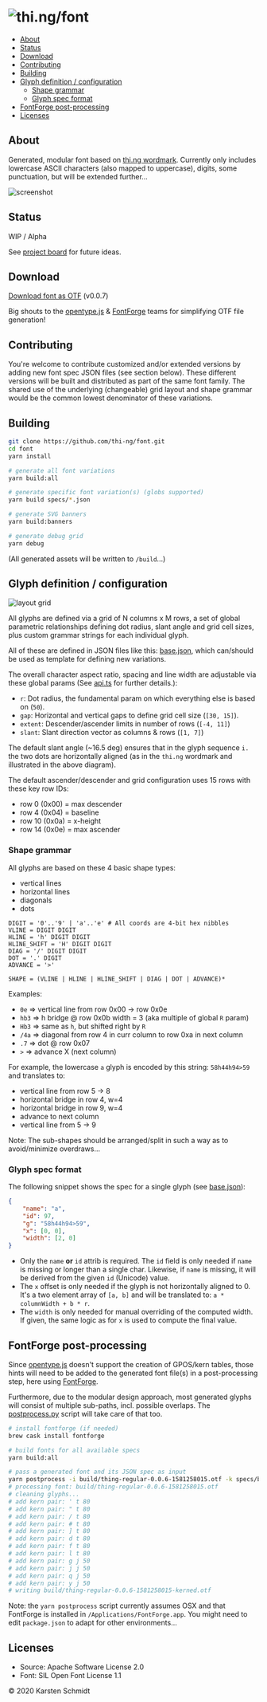 # ![thi.ng/font](https://media.thi.ng/umbrella/banners/thing-font.svg?1581297779)

<!-- TOC depthFrom:2 -->

- [About](#about)
- [Status](#status)
- [Download](#download)
- [Contributing](#contributing)
- [Building](#building)
- [Glyph definition / configuration](#glyph-definition--configuration)
    - [Shape grammar](#shape-grammar)
    - [Glyph spec format](#glyph-spec-format)
- [FontForge post-processing](#fontforge-post-processing)
- [Licenses](#licenses)

<!-- /TOC -->

## About

Generated, modular font based on [thi.ng
wordmark](https://github.com/thi-ng/branding/). Currently only includes
lowercase ASCII characters (also mapped to uppercase), digits, some
punctuation, but will be extended further...

![screenshot](https://raw.githubusercontent.com/thi-ng/font/master/assets/0.0.7.png)

## Status

WIP / Alpha

See [project board](https://github.com/thi-ng/font/projects/1) for
future ideas.

## Download

[Download font as OTF](./font/thing-regular-0.0.7.otf) (v0.0.7)

Big shouts to the [opentype.js](https://opentype.js.org/) &
[FontForge](https://fontforge.org/) teams for simplifying OTF file
generation!

## Contributing

You're welcome to contribute customized and/or extended versions by
adding new font spec JSON files (see section below). These different
versions will be built and distributed as part of the same font family.
The shared use of the underlying (changeable) grid layout and shape
grammar would be the common lowest denominator of these variations.

## Building

```bash
git clone https://github.com/thi-ng/font.git
cd font
yarn install

# generate all font variations
yarn build:all

# generate specific font variation(s) (globs supported)
yarn build specs/*.json

# generate SVG banners
yarn build:banners

# generate debug grid
yarn debug
```

(All generated assets will be written to `/build`...)

## Glyph definition / configuration

![layout grid](https://raw.githubusercontent.com/thi-ng/font/master/assets/grid.png)

All glyphs are defined via a grid of N columns x M rows, a set of
global parametric relationships defining dot radius, slant angle and
grid cell sizes, plus custom grammar strings for each individual glyph.

All of these are defined in JSON files like this:
[base.json](https://github.com/thi-ng/font/blob/master/specs/base.json),
which can/should be used as template for defining new variations.

The overall character aspect ratio, spacing and line width are
adjustable via these global params (See
[api.ts](https://github.com/thi-ng/font/blob/master/src/api.ts) for
further details.):

- `r`: Dot radius, the fundamental param on which everything else is
  based on (`50`).
- `gap`: Horizontal and vertical gaps to define grid cell size (`[30,
  15]`).
- `extent`: Descender/ascender limits in number of rows (`[-4, 11]`)
- `slant`: Slant direction vector as columns & rows (`[1, 7]`)

The default slant angle (~16.5 deg) ensures that in the glyph sequence
`i.` the two dots are horizontally aligned (as in the `thi.ng` wordmark
and illustrated in the above diagram).

The default ascender/descender and grid configuration uses 15 rows with
these key row IDs:

- row 0 (0x00) = max descender
- row 4 (0x04) = baseline
- row 10 (0x0a) = x-height
- row 14 (0x0e) = max ascender

### Shape grammar

All glyphs are based on these 4 basic shape types:

- vertical lines
- horizontal lines
- diagonals
- dots

```text
DIGIT = '0'..'9' | 'a'..'e' # All coords are 4-bit hex nibbles
VLINE = DIGIT DIGIT
HLINE = 'h' DIGIT DIGIT
HLINE_SHIFT = 'H' DIGIT DIGIT
DIAG = '/' DIGIT DIGIT
DOT = '.' DIGIT
ADVANCE = '>'

SHAPE = (VLINE | HLINE | HLINE_SHIFT | DIAG | DOT | ADVANCE)*
```

Examples:

- `0e` => vertical line from row 0x00 -> row 0x0e
- `hb3` => h bridge @ row 0x0b width = 3 (aka multiple of global `R`
  param)
- `Hb3` => same as `h`, but shifted right by `R`
- `/4a` => diagonal from row 4 in curr column to row 0xa in next column
- `.7` => dot @ row 0x07
- `>` => advance X (next column)

For example, the lowercase `a` glyph is encoded by this string:
`58h44h94>59` and translates to:

- vertical line from row 5 -> 8
- horizontal bridge in row 4, w=4
- horizontal bridge in row 9, w=4
- advance to next column
- vertical line from 5 -> 9

Note: The sub-shapes should be arranged/split in such a way as to
avoid/minimize overdraws...

### Glyph spec format

The following snippet shows the spec for a single glyph (see
[base.json](https://github.com/thi-ng/font/blob/master/specs/base.json)):

```json
{
    "name": "a",
    "id": 97,
    "g": "58h44h94>59",
    "x": [0, 0],
    "width": [2, 0]
}
```

- Only the `name` **or** `id` attrib is required. The `id` field is only
  needed if `name` is missing or longer than a single char. Likewise, if
  `name` is missing, it will be derived from the given `id` (Unicode)
  value.
- The `x` offset is only needed if the glyph is not horizontally aligned
  to 0. It's a two element array of `[a, b]` and will be translated to:
  `a * columnWidth + b * r`.
- The `width` is only needed for manual overriding of the computed
  width. If given, the same logic as for `x` is used to compute the
  final value.

## FontForge post-processing

Since [opentype.js](https://opentype.js.org/) doesn't support the
creation of GPOS/kern tables, those hints will need to be added to the
generated font file(s) in a post-processing step, here using
[FontForge](https://fontforge.org/).

Furthermore, due to the modular design approach, most generated glyphs
will consist of multiple sub-paths, incl. possible overlaps. The
[postprocess.py](https://github.com/thi-ng/font/blob/master/src/postprocess.py)
script will take care of that too.

```bash
# install fontforge (if needed)
brew cask install fontforge

# build fonts for all available specs
yarn build:all

# pass a generated font and its JSON spec as input
yarn postprocess -i build/thing-regular-0.0.6-1581258015.otf -k specs/base.json
# processing font: build/thing-regular-0.0.6-1581258015.otf
# cleaning glyphs...
# add kern pair: ' t 80
# add kern pair: " t 80
# add kern pair: / t 80
# add kern pair: # t 80
# add kern pair: ] t 80
# add kern pair: d t 80
# add kern pair: f t 80
# add kern pair: l t 80
# add kern pair: g j 50
# add kern pair: j j 50
# add kern pair: q j 50
# add kern pair: y j 50
# writing build/thing-regular-0.0.6-1581258015-kerned.otf
```

Note: the `yarn postprocess` script currently assumes OSX and that
FontForge is installed in `/Applications/FontForge.app`. You might need
to edit `package.json` to adapt for other environments...

## Licenses

- Source: Apache Software License 2.0
- Font: SIL Open Font License 1.1

&copy; 2020 Karsten Schmidt
